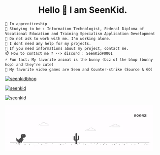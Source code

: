 

<h1 align="center">Hello 👋 I am SeenKid.</h1>

    🔭 In apprenticeship 
    🌱 Studying to be : Information Technologist, Federal Diploma of Vocational Education and Training Specialism Application Development
    👯 Do not ask to work with me. I'm working alone.
    🤔 I dont need any help for my projects.
    💬 If you need informations about my project, contact me.
    📫 How to contact me ? --> discord : SeenKid#0001
    ⚡ Fun fact: My favorite animal is the bunny (bcz of the bhop (bunny hop) and they're cute)
    👾 My favorite video games are Seen and Counter-strike (Source & GO)
    
<p> <a href="https://twitter.com/seenkidbhop" target="blank"><img src="https://img.shields.io/twitter/follow/seenkidbhop?logo=twitter&style=for-the-badge" alt="seenkidbhop" /></a> </p>

<p> <a href="https://github.com/ryo-ma/github-profile-trophy"><img src="https://github-profile-trophy.vercel.app/?username=seenkid&theme=onedark&row=2&column=4" alt="seenkid" /></a> </p>

<p><img src="https://github-readme-stats.vercel.app/api/top-langs?username=seenkid&show_icons=true&locale=en&layout=compact" alt="seenkid" /></p>

![](https://raw.githubusercontent.com/SeenKid/SeenKid/master/picture.gif)
